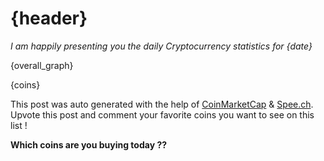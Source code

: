 # {header}

*I am happily presenting you the daily Cryptocurrency statistics for {date}*

{overall_graph}

{coins}

This post was auto generated with the help of [CoinMarketCap](https://coinmarketcap.com) & [Spee.ch](https://spee.ch).
Upvote this post and comment your favorite coins you want to see on this list !

**Which coins are you buying today ??**
